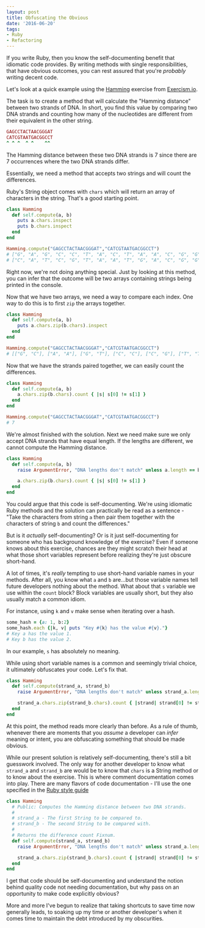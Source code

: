 ```yaml
---
layout: post
title: Obfuscating the Obvious
date: '2016-06-20'
tags:
- Ruby
- Refactoring
---
```


If you write Ruby, then you know the self-documenting benefit that idiomatic
code provides. By writing methods with single responsibilities, that have obvious outcomes,
you can rest assured that you're _probably_ writing decent code.

Let's look at a quick example using the [Hamming](http://exercism.io/exercises/ruby/hamming/readme) exercise from [Exercism.io](http://exercism.io).

The task is to create a method that will calculate the "Hamming distance" between two strands
of DNA.
In short, you find this value by comparing two DNA strands and counting how many of the nucleotides are different from their equivalent in the other string.

```ruby
GAGCCTACTAACGGGAT
CATCGTAATGACGGCCT
^ ^ ^  ^ ^    ^^
```

The Hamming distance between these two DNA strands is 7 since there are 7 occurrences
where the two DNA strands differ.

Essentially, we need a method that accepts two strings and will count the differences.

Ruby's String object comes with `chars` which will return an array of characters in the
string. That's a good starting point.

```ruby
class Hamming
  def self.compute(a, b)
    puts a.chars.inspect
    puts b.chars.inspect
  end
end

Hamming.compute("GAGCCTACTAACGGGAT","CATCGTAATGACGGCCT")
# ["G", "A", "G", "C", "C", "T", "A", "C", "T", "A", "A", "C", "G", "G", "G", "A", "T"]
# ["C", "A", "T", "C", "G", "T", "A", "A", "T", "G", "A", "C", "G", "G", "C", "C", "T"]
```

Right now, we're not doing anything special. Just by looking at this method, you can
infer that the outcome will be two arrays containing strings being printed in the console.

Now that we have two arrays, we need a way to compare each index. One way to do this
is to first `zip` the arrays together.

```ruby
class Hamming
  def self.compute(a, b)
    puts a.chars.zip(b.chars).inspect
  end
end

Hamming.compute("GAGCCTACTAACGGGAT","CATCGTAATGACGGCCT")
# [["G", "C"], ["A", "A"], ["G", "T"], ["C", "C"], ["C", "G"], ["T", "T"], ["A", "A"], ["C", "A"], ["T", "T"], ["A", "G"], ["A", "A"], ["C", "C"], ["G", "G"], ["G", "G"], ["G", "C"], ["A", "C"], ["T", "T"]]
```

Now that we have the strands paired together, we can easily count the differences.

```ruby
class Hamming
  def self.compute(a, b)
    a.chars.zip(b.chars).count { |s| s[0] != s[1] }
  end
end

Hamming.compute("GAGCCTACTAACGGGAT","CATCGTAATGACGGCCT")
# 7
```

We're almost finished with the solution. Next we need make sure we only accept
DNA strands that have equal length. If the lengths are different, we cannot compute the Hamming distance.

```ruby
class Hamming
  def self.compute(a, b)
    raise ArgumentError, "DNA lengths don't match" unless a.length == b.length

    a.chars.zip(b.chars).count { |s| s[0] != s[1] }
  end
end
```

You could argue that this code is self-documenting. We're using idiomatic Ruby methods
and the solution can practically be read as a sentence - "Take the characters from string
`a` then pair them together with the characters of string `b` and count the differences."

But is it _actually_ self-documenting? Or is it just self-documenting for someone
who has background knowledge of the exercise? Even if someone knows about this exercise,
chances are they might scratch their head at what those short variables represent before realizing
they're just obscure short-hand.

A lot of times, it's _really_ tempting to use short-hand variable names in your methods.
After all, you know what `a` and `b` are...but those variable names tell future developers
nothing about the method. What about that `s` variable we use within the `count` block?
Block variables are usually short, but they also usually match a common idiom.

For instance, using `k` and `v` make sense when iterating over a hash.

```ruby
some_hash = {a: 1, b:2}
some_hash.each {|k, v| puts "Key #{k} has the value #{v}."}
# Key a has the value 1.
# Key b has the value 2.
```

In our example, `s` has absolutely no meaning.

While using short variable names is a common and seemingly trivial choice, it ultimately
obfuscates your code. Let's fix that.

```ruby
class Hamming
  def self.compute(strand_a, strand_b)
    raise ArgumentError, "DNA lengths don't match" unless strand_a.length == strand_b.length

    strand_a.chars.zip(strand_b.chars).count { |strand| strand[0] != strand[1] }
  end
end
```

At this point, the method reads more clearly than before. As a rule of thumb, whenever
there are moments that you _assume_ a developer can _infer_ meaning or intent, you
are obfuscating something that should be made obvious.

While our present solution is relatively self-documenting, there's still a bit guesswork involved.
The only way for another developer to know what `strand_a` and `strand_b` are would
be to know that `chars` is a String method or to know about the exercise. This is where comment documentation
comes into play. There are many flavors of code documentation - I'll use the one specified
in the [Ruby style guide](https://github.com/styleguide/ruby/documentation)

```ruby
class Hamming
  # Public: Computes the Hamming distance between two DNA strands.
  #
  # strand_a - The first String to be compared to.
  # strand_b - The second String to be compared with.
  #
  # Returns the difference count Fixnum.
  def self.compute(strand_a, strand_b)
    raise ArgumentError, "DNA lengths don't match" unless strand_a.length == strand_b.length

    strand_a.chars.zip(strand_b.chars).count { |strand| strand[0] != strand[1] }
  end
end
```

I get that code should be self-documenting and understand the notion behind quality code
not needing documentation, but why pass on an opportunity to make code explicitly
obvious?

More and more I've begun to realize that taking shortcuts to save time now generally leads,
to soaking up my time or another developer's when it comes time to maintain
the debt introduced by my obscurities.
